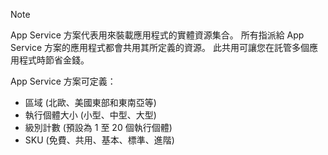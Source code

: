 > [!NOTE]
> App Service 方案代表用來裝載應用程式的實體資源集合。 所有指派給 App Service 方案的應用程式都會共用其所定義的資源。 此共用可讓您在託管多個應用程式時節省金錢。
>
> App Service 方案可定義：
> * 區域 (北歐、美國東部和東南亞等)
> * 執行個體大小 (小型、中型、大型)
> * 級別計數 (預設為 1 至 20 個執行個體)
> * SKU (免費、共用、基本、標準、進階)
> 
